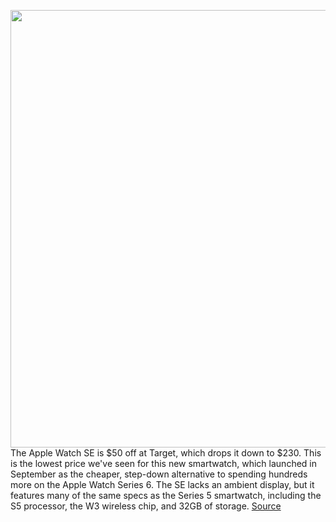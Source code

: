 <img src='https://cdn.vox-cdn.com/thumbor/sKe-I0VV-jO5UyYsOevjad7Phfs=/0x0:2040x1360/1200x800/filters:focal(857x517:1183x843)/cdn.vox-cdn.com/uploads/chorus_image/image/67748009/dseifert_200930_4218_0006.0.0.jpg' width='700px' /><br/>
The Apple Watch SE is $50 off at Target, which drops it down to $230. This is the lowest price we've seen for this new smartwatch, which launched in September as the cheaper, step-down alternative to spending hundreds more on the Apple Watch Series 6. The SE lacks an ambient display, but it features many of the same specs as the Series 5 smartwatch, including the S5 processor, the W3 wireless chip, and 32GB of storage.
<a href='https://www.theverge.com/good-deals/2020/11/6/21552558/apple-watch-se-smartwatch-discount-sale-target-sony-wf-xb700-1000xm3-wireless-earbuds-amazon'> Source <a/>